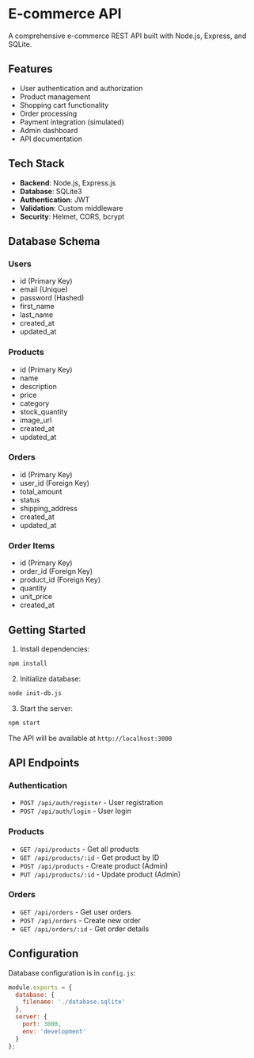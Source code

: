 # E-commerce API

A comprehensive e-commerce REST API built with Node.js, Express, and SQLite.

## Features

- User authentication and authorization
- Product management
- Shopping cart functionality
- Order processing
- Payment integration (simulated)
- Admin dashboard
- API documentation

## Tech Stack

- **Backend**: Node.js, Express.js
- **Database**: SQLite3
- **Authentication**: JWT
- **Validation**: Custom middleware
- **Security**: Helmet, CORS, bcrypt

## Database Schema

### Users
- id (Primary Key)
- email (Unique)
- password (Hashed)
- first_name
- last_name
- created_at
- updated_at

### Products
- id (Primary Key)
- name
- description
- price
- category
- stock_quantity
- image_url
- created_at
- updated_at

### Orders
- id (Primary Key)
- user_id (Foreign Key)
- total_amount
- status
- shipping_address
- created_at
- updated_at

### Order Items
- id (Primary Key)
- order_id (Foreign Key)
- product_id (Foreign Key)
- quantity
- unit_price
- created_at

## Getting Started

1. Install dependencies:
```bash
npm install
```

2. Initialize database:
```bash
node init-db.js
```

3. Start the server:
```bash
npm start
```

The API will be available at `http://localhost:3000`

## API Endpoints

### Authentication
- `POST /api/auth/register` - User registration
- `POST /api/auth/login` - User login

### Products
- `GET /api/products` - Get all products
- `GET /api/products/:id` - Get product by ID
- `POST /api/products` - Create product (Admin)
- `PUT /api/products/:id` - Update product (Admin)

### Orders
- `GET /api/orders` - Get user orders
- `POST /api/orders` - Create new order
- `GET /api/orders/:id` - Get order details

## Configuration

Database configuration is in `config.js`:

```javascript
module.exports = {
  database: {
    filename: './database.sqlite'
  },
  server: {
    port: 3000,
    env: 'development'
  }
};
```
